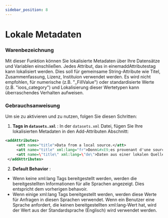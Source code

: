 ```yaml
---
sidebar_position: 8
---
```

# Lokale Metadaten

### Warenbezeichnung
Mit dieser Funktion können Sie lokalisierte Metadaten über Ihre Datensätze und Variablen einschließen. Jedes Attribut, das in einemaddAttributestag kann lokalisiert werden. Dies soll für gemeinsame String-Attribute wie Titel, Zusammenfassung, Lizenz, Instituion verwendet werden. Es wird nicht empfohlen, für numerische (z.B. "_FillValue") oder standardisierte Werte (z.B. "ioos_category") und Lokalisierung dieser Wertetypen kann überraschendes Verhalten aufweisen.

### Gebrauchsanweisung
Um sie zu aktivieren und zu nutzen, folgen Sie diesen Schritten:

1.  **Tags in `datasets.xml`** :
In der `datasets.xml` Datei, fügen Sie Ihre lokalisierten Metadaten in den Add-Attributen Abschnitt:
   ```xml
   <addAttributes>
        <att name="title">Data from a local source.</att>
        <att name="title" xml:lang="fr">Donn&#xE9;es provenant d'une source locale.</att>
        <att name=\"title\" xml:lang=\"de\">Daten aus einer lokalen Quelle.</att>
    </addAttributes>
   ```

2.  **Default Behavior** :
   - Wenn keine xml:lang Tags bereitgestellt werden, werden die bereitgestellten Informationen für alle Sprachen angezeigt. Dies entspricht dem vorherigen behavoir.
   - Wenn einige xml:lang Tags bereitgestellt werden, werden diese Werte für Anfragen in diesen Sprachen verwendet. Wenn ein Benutzer eine Sprache anfordert, die keinen bereitgestellten xml:lang-Wert hat, wird der Wert aus der Standardsprache (Englisch) wird verwendet werden.
